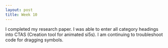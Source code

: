 ```yaml
---
layout: post
title: Week 10
---
```


I completed my research paper. I was able to enter all category headings into CTAS (Creation tool for animated si5s). I am continuing to troubleshoot code for dragging symbols.
